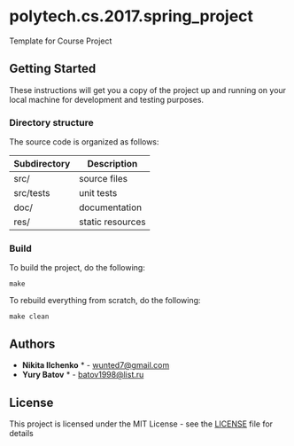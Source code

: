 # polytech.cs.2017.spring_project
Template for Course Project

## Getting Started
These instructions will get you a copy of the project up and running on your local machine for development and testing purposes.

### Directory structure
The source code is organized as follows:

Subdirectory | Description
-------------|-------------------
src/         | source files 
src/tests    | unit tests 
doc/         | documentation 
res/         | static resources

### Build
To build the project, do the following:
````
make
````
To rebuild everything from scratch, do the following:
````
make clean
````

## Authors
* **Nikita Ilchenko** * - wunted7@gmail.com
* **Yury Batov** * - batov1998@list.ru

## License
This project is licensed under the MIT License - see the [LICENSE](LICENSE) file for details
